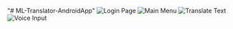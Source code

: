 "# ML-Translator-AndroidApp" 
![Login Page](images/login_page.jpg)
![Main Menu](images/main_menu.jpg)
![Translate Text](images/translate_text.jpg)
![Voice Input](images/voice_input.jpg)
